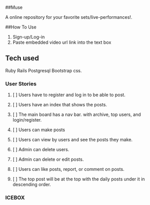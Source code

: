##Muse

A online repository for your favorite sets/live-performances!.

##How To Use

1. Sign-up/Log-in
2. Paste embedded video url link into the text box
## Tech used
Ruby
Rails
Postgresql
Bootstrap css.
### User Stories

1. [ ] Users have to register and log in to be able to post.

2. [ ] Users have an index that shows the posts.

3. [ ] The main board has a nav bar. with archive, top users, and login/register.

4. [ ] Users can make posts

5. [ ] Users can view by users and see the posts they make.

6. [ ] Admin can delete users.

7. [ ] Admin can delete or edit posts.

8. [ ] Users can like posts, report, or comment on posts.

9. [ ] The top post will be at the top with the daily posts under it in descending order.


### ICEBOX

